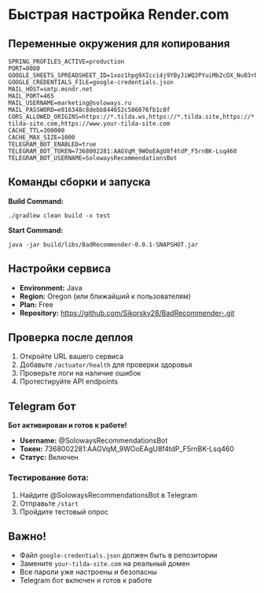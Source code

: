 # Быстрая настройка Render.com

## Переменные окружения для копирования

```
SPRING_PROFILES_ACTIVE=production
PORT=8080
GOOGLE_SHEETS_SPREADSHEET_ID=1xoz1hpg9XIcci4j9YByJiWQ2PYuiMb2cOX_Nu03rblM
GOOGLE_CREDENTIALS_FILE=google-credentials.json
MAIL_HOST=smtp.msndr.net
MAIL_PORT=465
MAIL_USERNAME=marketing@soloways.ru
MAIL_PASSWORD=e016348c8debb844652c586076fb1c8f
CORS_ALLOWED_ORIGINS=https://*.tilda.ws,https://*.tilda.site,https://*.tilda.com,https://your-tilda-site.com,https://www.your-tilda-site.com
CACHE_TTL=300000
CACHE_MAX_SIZE=1000
TELEGRAM_BOT_ENABLED=true
TELEGRAM_BOT_TOKEN=7368002281:AAGVqM_9WOoEAgU8f4tdP_F5rnBK-Lsq460
TELEGRAM_BOT_USERNAME=SolowaysRecommendationsBot
```

## Команды сборки и запуска

**Build Command:**
```
./gradlew clean build -x test
```

**Start Command:**
```
java -jar build/libs/BadRecommender-0.0.1-SNAPSHOT.jar
```

## Настройки сервиса

- **Environment:** Java
- **Region:** Oregon (или ближайший к пользователям)
- **Plan:** Free
- **Repository:** https://github.com/Sikorsky28/BadRecommender-.git

## Проверка после деплоя

1. Откройте URL вашего сервиса
2. Добавьте `/actuator/health` для проверки здоровья
3. Проверьте логи на наличие ошибок
4. Протестируйте API endpoints

## Telegram бот

**Бот активирован и готов к работе!**

- **Username:** @SolowaysRecommendationsBot
- **Токен:** 7368002281:AAGVqM_9WOoEAgU8f4tdP_F5rnBK-Lsq460
- **Статус:** Включен

### Тестирование бота:
1. Найдите @SolowaysRecommendationsBot в Telegram
2. Отправьте `/start`
3. Пройдите тестовый опрос

## Важно!

- Файл `google-credentials.json` должен быть в репозитории
- Замените `your-tilda-site.com` на реальный домен
- Все пароли уже настроены и безопасны
- Telegram бот включен и готов к работе
